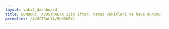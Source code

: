 ```yaml
---
layout: vakit_dashboard
title: BUNBURY, AVUSTRALYA için iftar, namaz vakitleri ve hava durumu - ilçe/eyalet seç
permalink: /AVUSTRALYA/BUNBURY/
---
```


<script type="text/javascript">
  var GLOBAL_COUNTRY = 'AVUSTRALYA';
  var GLOBAL_CITY = 'BUNBURY';
  var GLOBAL_STATE = '';
  var lat = 72;
  var lon = 21;
</script>
